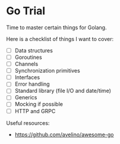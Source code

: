 # Go Trial

Time to master certain things for Golang.

Here is a checklist of things I want to cover:

- [ ] Data structures
- [ ] Goroutines
- [ ] Channels
- [ ] Synchronization primitives
- [ ] Interfaces
- [ ] Error handling
- [ ] Standard library (file I/O and date/time)
- [ ] Generics
- [ ] Mocking if possible
- [ ] HTTP and GRPC

Useful resources:

- <https://github.com/avelino/awesome-go>

